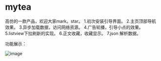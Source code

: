 # mytea
高仿的一款产品，欢迎大家mark。star。
1.初次安装引导界面。
2.主页顶部导航效果。
3.异步加载数据，访问网络资源。
4.广告轮播，引导小点的效果。
5.listview下拉刷新的实现。
6.正文收藏，收藏显示。
7.json 解析数据。

功能展示：

![image](https://github.com/1329800796/XMtea/raw/master/screenshots/n1.jpg)


